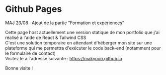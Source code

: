 # Github Pages  
  
MAJ 23/08 : Ajout de la partie "Formation et expériences"    
  
Cette page host actuellement une version statique de mon portfolio que j'ai réalisé à l'aide de React & Tailwind CSS  
C'est une solution temporaire en attendant d'héberger mon site sur une plateforme qui me permettra d'exécuter le code back-end (notamment pour le formulaire de contact)  
Visitez le à l'adresse suivante : https://makyoon.github.io  
  
  
Bonne visite ! 
